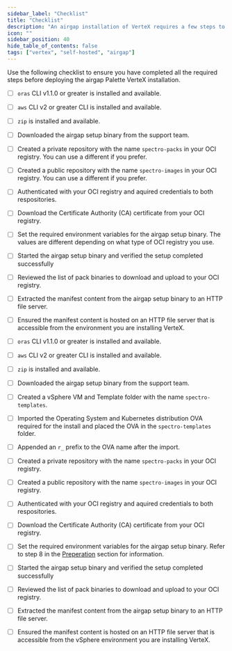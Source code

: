 ```yaml
---
sidebar_label: "Checklist"
title: "Checklist"
description: "An airgap installation of VerteX requires a few steps to be completed before the installation can begin. This checklist will help you prepare for the installation."
icon: ""
sidebar_position: 40
hide_table_of_contents: false
tags: ["vertex", "self-hosted", "airgap"]
---
```

 

Use the following checklist to ensure you have completed all the required steps before deploying the airgap Palette VerteX installation.

<Tabs queryString="platform">

<TabItem label="Kubernetes" value="k8s">

- [ ] `oras` CLI v1.1.0 or greater is installed and available.

- [ ] `aws` CLI v2 or greater CLI is installed and available.

- [ ] `zip` is installed and available.

- [ ] Downloaded the airgap setup binary from the support team.

- [ ] Created a private repository with the name `spectro-packs` in your OCI registry. You can use a different if you prefer.

- [ ] Created a public repository with the name `spectro-images` in your OCI registry. You can use a different if you prefer.

- [ ] Authenticated with your OCI registry and aquired credentials to both respositories.

- [ ] Download the Certificate Authority (CA) certificate from your OCI registry.

- [ ] Set the required environment variables for the airgap setup binary. The values are different depending on what type of OCI registry you use.

- [ ] Started the airgap setup binary and verified the setup completed successfully

- [ ] Reviewed the list of pack binaries to download and upload to your OCI registry. 

- [ ] Extracted the manifest content from the airgap setup binary to an HTTP file server.

- [ ] Ensured the manifest content is hosted on an HTTP file server that is accessible from the environment you are installing VerteX.

</TabItem>



<TabItem label="VMware vSphere" value="vsphere">

- [ ] `oras` CLI v1.1.0 or greater is installed and available.

- [ ] `aws` CLI v2 or greater CLI is installed and available.

- [ ] `zip` is installed and available.

- [ ] Downloaded the airgap setup binary from the support team.

- [ ] Created a vSphere VM and Template folder with the name `spectro-templates`.

- [ ] Imported the Operating System and Kubernetes distribution OVA required for the install and placed the OVA in the `spectro-templates` folder.

- [ ] Appended an `r_` prefix to the OVA name after the import.

- [ ] Created a private repository with the name `spectro-packs` in your OCI registry.

- [ ] Created a public repository with the name `spectro-images` in your OCI registry.

- [ ] Authenticated with your OCI registry and aquired credentials to both respositories.

- [ ] Download the Certificate Authority (CA) certificate from your OCI registry.
 
- [ ] Set the required environment variables for the airgap setup binary. Refer to step 8 in the [Preperation](#preperation) section for information.

- [ ] Started the airgap setup binary and verified the setup completed successfully

- [ ] Reviewed the list of pack binaries to download and upload to your OCI registry. 

- [ ] Extracted the manifest content from the airgap setup binary to an HTTP file server.

- [ ] Ensured the manifest content is hosted on an HTTP file server that is accessible from the vSphere environment you are installing VerteX.

</TabItem>


</Tabs>